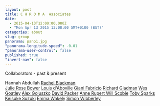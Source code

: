 ```yaml
---
layout: post
title: C H R Θ M A  Associates
date: 
  - 2015-04-13T12:00:00.000Z
  - "Mon Apr 13 2015 13:00:00 GMT+0100 (BST)"
categories: about
slug: group
panorama: pano1.jpg
"panorama-longitude-speed": -0.01
"panorama-user-control": false
published: true
"invert-nav": false
---
```


Collaborators - past & present

Hannah Abdullah
<a href="http://stillpointtheatre.co.uk/" target="_blank">Rachel Blackman</a>  
<a href="http://onejubear.tumblr.com/" target="_blank">Julie Rose Bower</a> 
<a href="https://vimeo.com/leskos" target="_blank">Louis d'Aboville</a> 
<a href="https://vimeo.com/ultimaproductions" target="_blank">Giani Fabricio</a> 
<a href="http://richardgladman.co.uk/" target="_blank">Richard Gladman</a>
<a href=" https://soundcloud.com/lumbers" target="_blank">Wes Goatley</a>
<a href="http://www.alexandtheweb.com/blatherings/" target="_blank">Alex Goluszko</a> 
<a href="http://sheepfilms.co.uk/" target="_blank">David Packer</a>
<a href="http://callofthewildgeese.com/" target="_blank">Anne Rupert </a>
<a href="http://willscobie.tumblr.com" target="_blank">Will Scobie</a>
<a href="http://tobyz.net/" target="_blank">Toby Sparks</a> 
<a href="http://www.sussex.ac.uk/informatics/people/peoplelists/person/282393" target="_blank">Keisuke Suzuki</a>
<a href="http://www.wakleyanimation.co.uk/" target="_blank">Emma Wakely</a>
<a href="https://twitter.com/simonwibberley" target="_blank">Simon Wibberley</a>
